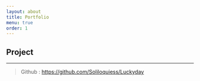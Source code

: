 ```yaml
---
layout: about
title: Portfolio
menu: true
order: 1
---
```



## Project
---

>
> Github : <a href="https://github.com/Soliloquiess/Luckyday">https://github.com/Soliloquiess/Luckyday</a>





